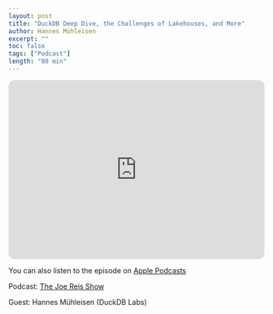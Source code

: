 ```yaml
---
layout: post
title: "DuckDB Deep Dive, the Challenges of Lakehouses, and More"
author: Hannes Mühleisen
excerpt: ""
toc: false
tags: ["Podcast"]
length: "80 min"
---
```


<div class="video-container">
<iframe style="border-radius:12px" src="https://open.spotify.com/embed/episode/7zBdJurLfWBilCi6DQ2eYb?utm_source=generator" width="100%" height="352" frameBorder="0" allowfullscreen="" allow="autoplay; clipboard-write; encrypted-media; fullscreen; picture-in-picture" loading="lazy"></iframe>
</div>

You can also listen to the episode on [Apple Podcasts](https://podcasts.apple.com/us/podcast/hannes-muhleisen-duckdb-deep-dive-the-challenges/id1676305617?i=1000680142303)

Podcast: [The Joe Reis Show](https://www.forward-data-conference.com/en)

Guest: Hannes Mühleisen (DuckDB Labs)
